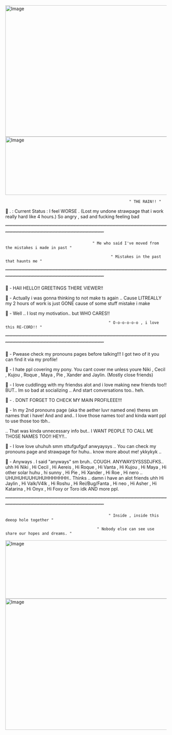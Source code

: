 <img width="8800" height="410" alt="Image" src="https://github.com/user-attachments/assets/f07a8bce-3540-46d8-acd9-623648f0531e" />
<img width="1280" height="182" alt="Image" src="https://github.com/user-attachments/assets/a6ed9298-1bca-4161-a6f9-5a28237074fe" />
                                                     
                                                          " THE RAIN!! "           

🫧 . : Current Status : I feel WORSE . (Lost my undone strawpage that i work really hard like 4 hours.) So angry , sad and fucking feeling bad

﹌﹌﹌﹌﹌﹌﹌﹌﹌﹌﹌﹌﹌﹌﹌﹌﹌﹌﹌﹌﹌﹌﹌﹌﹌﹌﹌﹌﹌﹌﹌﹌﹌﹌﹌﹌﹌﹌﹌﹌﹌﹌﹌﹌﹌﹌﹌﹌﹌﹌﹌﹌﹌﹌﹌﹌﹌﹌

                                          " Me who said I've moved from the mistakes i made in past "
                                 
                                                  " Mistakes in the past that haunts me "
                                                    
﹌﹌﹌﹌﹌﹌﹌﹌﹌﹌﹌﹌﹌﹌﹌﹌﹌﹌﹌﹌﹌﹌﹌﹌﹌﹌﹌﹌﹌﹌﹌﹌﹌﹌﹌﹌﹌﹌﹌﹌﹌﹌﹌﹌﹌﹌﹌﹌﹌﹌﹌﹌﹌﹌﹌﹌﹌﹌
                                                    
🫧 - HAII HELLO!! GREETINGS THERE VIEWER!!

🫧 - Actually i was gonna thinking to not make ts again .. Cause LITREALLY my 2 hours of work is just GONE cause of some stuff mistake i make 

🫧 - Well .. I lost my motivation.. but WHO CARES!!


                                                 " O-o-o-o-o-o , i love this RE-CORD!! "
                                                 
﹌﹌﹌﹌﹌﹌﹌﹌﹌﹌﹌﹌﹌﹌﹌﹌﹌﹌﹌﹌﹌﹌﹌﹌﹌﹌﹌﹌﹌﹌﹌﹌﹌﹌﹌﹌﹌﹌﹌﹌﹌﹌﹌﹌﹌﹌﹌﹌﹌﹌﹌﹌﹌﹌﹌﹌﹌﹌

🫧 - Pwease check my pronouns pages before talking!!! I got two of it you can find it via my profile!

🫧 - I hate ppl covering my pony. You cant cover me unless youre Niki , Cecil , Kujou , Roque , Maya , Pie , Xander and Jaylin. (Mostly close friends)

🫧 - I love cuddlingg with my friendss alot and i love making new friends too!! BUT.. Im so bad at socializing .. And start conversations too.. heh.

🫧 - . DONT FORGET TO CHECK MY MAIN PROFILEEE!!! 

🫧 - In my 2nd pronouns page (aka the aether luvr named one) theres sm names that i have! And and and.. I love those names too! and kinda want ppl to use those too tbh..

  .. That was kinda unnecessary info but.. I WANT PEOPLE TO CALL ME THOSE NAMES TOO!! HEY!!..
                       
🫧 - I love love uhuhuh smm sttufgufguf anwyaysys .. You can check my pronouns page and strawpage for huhu.. know more about me! ykkykyk ..

🫧 -  Anyways . I said "anyways" sm bruh.. COUGH. ANYWAYSYSSSDJFKS.. uhh Hi Niki , Hi Cecil , Hi Aereis , Hi Roque , Hi Vanta , Hi Kujou , Hi Maya , Hi other solar huhu , hi sunny , Hi Pie , Hi Xander , Hi Roe , Hi nero .. UHUHUHUUHUHUHHHHHHH.. Thinks .. damn i have an alot friends uhh Hi Jaylin , Hi Valk/V4lk , Hi Roshu , Hi Rei/Bug/Fanta , Hi neo , Hi Asher , Hi Katarina , Hi Onyx , Hi Foxy or Toro idk AND more ppl.

﹌﹌﹌﹌﹌﹌﹌﹌﹌﹌﹌﹌﹌﹌﹌﹌﹌﹌﹌﹌﹌﹌﹌﹌﹌﹌﹌﹌﹌﹌﹌﹌﹌﹌﹌﹌﹌﹌﹌﹌﹌﹌﹌﹌﹌﹌﹌﹌﹌﹌﹌﹌﹌﹌﹌﹌﹌﹌


                                                 " Inside , inside this deeop hole together "
                                                                          
                                            " Nobody else can see use share our hopes and dreams. "

<img width="1280" height="182" alt="Image" src="https://github.com/user-attachments/assets/a6ed9298-1bca-4161-a6f9-5a28237074fe" />
<img width="8800" height="410" alt="Image" src="https://github.com/user-attachments/assets/e9b908b6-23db-4f3b-9309-c215139eb5dc" />
